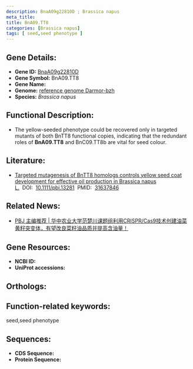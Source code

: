 ```yaml
---
description: BnaA09g22810D ; Brassica napus
meta_title:
title: BnA09.TT8
categories: [Brassica napus]
tags: [ seed,seed phenotype ]
---
```


## Gene Details:
- **Gene ID:**	[BnaA09g22810D]()
- **Gene Symbol:** BnA09.TT8
- **Gene Name:** 
- **Genome:** [reference genome Darmor-bzh]()
- **Species:** *Brassica napus*

## Functional Description:
   - The yellow-seeded phenotype could be recovered only in targeted mutants of both BnTT8 functional copies, indicating that the redundant roles of **BnA09.TT8** and BnC09.TT8b are vital for seed colour.

## Literature:
   - [Targeted mutagenesis of BnTT8 homologs controls yellow seed coat development for effective oil production in Brassica napus L.]( https://onlinelibrary.wiley.com/doi/10.1111/pbi.13281)&nbsp;&nbsp;DOI:&nbsp;&nbsp;[10.1111/pbi.13281](https://onlinelibrary.wiley.com/doi/10.1111/pbi.13281)&nbsp;&nbsp;PMID:&nbsp;&nbsp;[31637846](https://pubmed.ncbi.nlm.nih.gov/31637846/)

## Related News:
   - [PBJ 主编推荐 | 华中农业大学范楚川课题组利用CRISPR/Cas9技术创建油菜黄籽突变体，有望改良菜籽油品质并提高含油量！](https://mp.weixin.qq.com/s?__biz=Mzg3MDEwNDEyMg==&mid=2247486152&idx=1&sn=81aa84a13a58884cff7fa75790e65d8e&chksm=ce93a79df9e42e8b74f860f60a3757319e4212290d28d3248f772486db4e8a94a7474b1216b9&scene=27#wechat_redirect)

## Gene Resources:
- **NCBI ID:** [](https://www.ncbi.nlm.nih.gov/gene/?term=)
- **UniProt accessions:** [](https://www.uniprot.org/uniprotkb//entry)

## Orthologs:


## Function-related keywords:
seed,seed phenotype

## Sequences:
- **CDS Sequence:**
- **Protein Sequence:**
